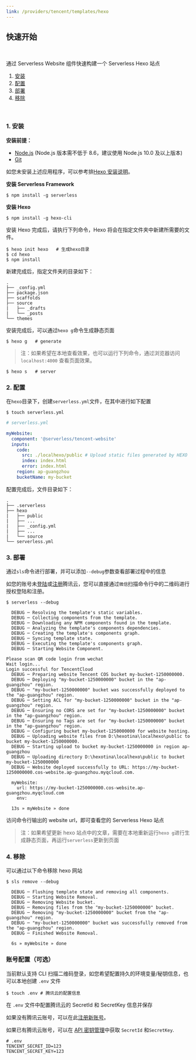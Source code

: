```yaml
---
link: /providers/tencent/templates/hexo
---
```


## 快速开始

&nbsp;

通过 Serverless Website 组件快速构建一个 Serverless Hexo 站点 

1. [安装](#1-安装)
2. [配置](#2-配置)
3. [部署](#3-部署)
4. [移除](#4-移除)

&nbsp;

### 1. 安装

**安装前提：**

- [Node.js](https://nodejs.org/en/) (Node.js 版本需不低于 8.6，建议使用 Node.js 10.0 及以上版本)
- [Git](https://git-scm.com/)

如您未安装上述应用程序，可以参考排[Hexo 安装说明](https://hexo.io/zh-cn/docs/)。

**安装 Serverless Framework**

```
$ npm install -g serverless
```

**安装 Hexo**

```
$ npm install -g hexo-cli
```

安装 Hexo 完成后，请执行下列命令，Hexo 将会在指定文件夹中新建所需要的文件。

```
$ hexo init hexo   # 生成hexo目录
$ cd hexo
$ npm install
```

新建完成后，指定文件夹的目录如下：

```
.
├── _config.yml
├── package.json
├── scaffolds
├── source
|   ├── _drafts
|   └── _posts
└── themes
```

安装完成后，可以通过`hexo g`命令生成静态页面

```
$ hexo g   # generate
```

> 注：如果希望在本地查看效果，也可以运行下列命令，通过浏览器访问 `localhost:4000` 查看页面效果。

```
$ hexo s   # server
```

### 2. 配置

在`hexo`目录下，创建`serverless.yml`文件，在其中进行如下配置

```
$ touch serverless.yml
```

```yml
# serverless.yml

myWebsite:
  component: '@serverless/tencent-website'
  inputs:
    code:
      src: ./localhexo/public # Upload static files generated by HEXO
      index: index.html
      error: index.html
    region: ap-guangzhou
    bucketName: my-bucket
```

配置完成后，文件目录如下：

```
.
├── .serverless
├── hexo
|   ├── public
|   ├── ...
|   ├── _config.yml
|   ├── ...
|   └── source
└── serverless.yml
```

### 3. 部署

通过`sls`命令进行部署，并可以添加`--debug`参数查看部署过程中的信息

如您的账号未[登陆](https://cloud.tencent.com/login)或[注册](https://cloud.tencent.com/register)腾讯云，您可以直接通过`微信`扫描命令行中的二维码进行授权登陆和注册。

```
$ serverless --debug

  DEBUG ─ Resolving the template's static variables.
  DEBUG ─ Collecting components from the template.
  DEBUG ─ Downloading any NPM components found in the template.
  DEBUG ─ Analyzing the template's components dependencies.
  DEBUG ─ Creating the template's components graph.
  DEBUG ─ Syncing template state.
  DEBUG ─ Executing the template's components graph.
  DEBUG ─ Starting Website Component.

Please scan QR code login from wechat
Wait login...
Login successful for TencentCloud
  DEBUG ─ Preparing website Tencent COS bucket my-bucket-1250000000.
  DEBUG ─ Deploying "my-bucket-1250000000" bucket in the "ap-guangzhou" region.
  DEBUG ─ "my-bucket-1250000000" bucket was successfully deployed to the "ap-guangzhou" region.
  DEBUG ─ Setting ACL for "my-bucket-1250000000" bucket in the "ap-guangzhou" region.
  DEBUG ─ Ensuring no CORS are set for "my-bucket-1250000000" bucket in the "ap-guangzhou" region.
  DEBUG ─ Ensuring no Tags are set for "my-bucket-1250000000" bucket in the "ap-guangzhou" region.
  DEBUG ─ Configuring bucket my-bucket-1250000000 for website hosting.
  DEBUG ─ Uploading website files from D:\hexotina\localhexo\public to bucket my-bucket-1250000000.
  DEBUG ─ Starting upload to bucket my-bucket-1250000000 in region ap-guangzhou
  DEBUG ─ Uploading directory D:\hexotina\localhexo\public to bucket my-bucket-1250000000
  DEBUG ─ Website deployed successfully to URL: https://my-bucket-1250000000.cos-website.ap-guangzhou.myqcloud.com.

  myWebsite:
    url: https://my-bucket-1250000000.cos-website.ap-guangzhou.myqcloud.com
    env:

  13s » myWebsite » done
```

访问命令行输出的 website url，即可查看您的 Serverless Hexo 站点

> 注：如果希望更新 hexo 站点中的文章，需要在本地重新运行`hexo g`进行生成静态页面，再运行`serverless`更新到页面

### 4. 移除

可以通过以下命令移除 hexo 网站

```console
$ sls remove --debug

  DEBUG ─ Flushing template state and removing all components.
  DEBUG ─ Starting Website Removal.
  DEBUG ─ Removing Website bucket.
  DEBUG ─ Removing files from the "my-bucket-1250000000" bucket.
  DEBUG ─ Removing "my-bucket-1250000000" bucket from the "ap-guangzhou" region.
  DEBUG ─ "my-bucket-1250000000" bucket was successfully removed from the "ap-guangzhou" region.
  DEBUG ─ Finished Website Removal.

  6s » myWebsite » done

```

### 账号配置（可选）

当前默认支持 CLI 扫描二维码登录，如您希望配置持久的环境变量/秘钥信息，也可以本地创建 `.env` 文件

```
$ touch .env # 腾讯云的配置信息
```

在 `.env` 文件中配置腾讯云的 SecretId 和 SecretKey 信息并保存

如果没有腾讯云账号，可以在此[注册新账号](https://cloud.tencent.com/register)。

如果已有腾讯云账号，可以在 [API 密钥管理](https://cloud.tencent.com/cam/capi)中获取 `SecretId` 和`SecretKey`.

```env
# .env
TENCENT_SECRET_ID=123
TENCENT_SECRET_KEY=123
```
